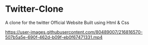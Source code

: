 # Twitter-Clone
A clone for the twitter Official Website Built using Html &amp; Css 


https://user-images.githubusercontent.com/80489007/216816570-507b5a5e-690f-462d-b09f-eb0f67471331.mp4

